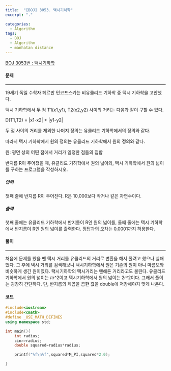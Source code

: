 ```yaml
---
title:  "[BOJ] 3053. 택시기하학"
excerpt: "."

categories:
  - Algorithm
tags:
  - BOJ
  - Algorithm
  - manhatan distance
---
```

[BOJ 3053번 : 택시기하학](https://www.acmicpc.net/problem/3053)

#### 문제

------

19세기 독일 수학자 헤르만 민코프스키는 비유클리드 기하학 중 택시 기하학을 고안했다.

택시 기하학에서 두 점 T1(x1,y1), T2(x2,y2) 사이의 거리는 다음과 같이 구할 수 있다.

D(T1,T2) = |x1-x2| + |y1-y2|

두 점 사이의 거리를 제외한 나머지 정의는 유클리드 기하학에서의 정의와 같다.

따라서 택시 기하학에서 원의 정의는 유클리드 기하학에서 원의 정의와 같다.

원: 평면 상의 어떤 점에서 거리가 일정한 점들의 집합

반지름 R이 주어졌을 때, 유클리드 기하학에서 원의 넓이와, 택시 기하학에서 원의 넓이를 구하는 프로그램을 작성하시오.

##### 입력

첫째 줄에 반지름 R이 주어진다. R은 10,000보다 작거나 같은 자연수이다.

##### 출력

첫째 줄에는 유클리드 기하학에서 반지름이 R인 원의 넓이를, 둘째 줄에는 택시 기하학에서 반지름이 R인 원의 넓이를 출력한다. 정답과의 오차는 0.0001까지 허용한다.



#### 풀이

------

처음에 문제를 봤을 땐 택시 거리를 유클리드의 거리로 변환을 해서 풀려고 했으나 실패했다.  그 후에 택시 거리를 검색해보니 택시기하학에서 원은 기존의 원이 아니 마름모와 비슷하게 생긴 원이였다.  택시기하학의 택시거리는 맨해튼 거리라고도 불린다. 유클리드 기하학에서 원의 넓이는 *π*r^2이고 택시기하학에서 원의 넓이는 2r^2이다. 그래서 풀이는 굉장히 간단하다. 단, 반지름의 제곱을 곱한 값을 double에 저장해야지 맞게 나온다.



#### 코드

```c++
#include<iostream>
#include<cmath>
#define _USE_MATH_DEFINES
using namespace std;

int main(){
	int radius;
	cin>>radius;
	double squared=radius*radius;

	printf("%f\n%f",squared*M_PI,squared*2.0);

}
```
